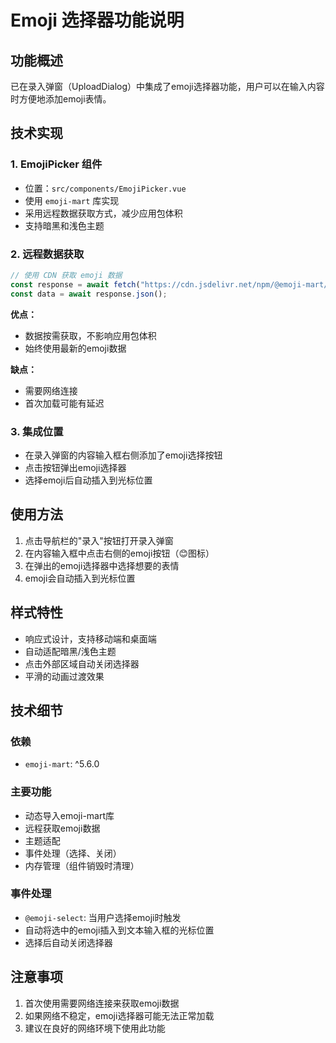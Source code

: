 # Emoji 选择器功能说明

## 功能概述

已在录入弹窗（UploadDialog）中集成了emoji选择器功能，用户可以在输入内容时方便地添加emoji表情。

## 技术实现

### 1. EmojiPicker 组件

- 位置：`src/components/EmojiPicker.vue`
- 使用 `emoji-mart` 库实现
- 采用远程数据获取方式，减少应用包体积
- 支持暗黑和浅色主题

### 2. 远程数据获取

```javascript
// 使用 CDN 获取 emoji 数据
const response = await fetch("https://cdn.jsdelivr.net/npm/@emoji-mart/data");
const data = await response.json();
```

**优点：**

- 数据按需获取，不影响应用包体积
- 始终使用最新的emoji数据

**缺点：**

- 需要网络连接
- 首次加载可能有延迟

### 3. 集成位置

- 在录入弹窗的内容输入框右侧添加了emoji选择按钮
- 点击按钮弹出emoji选择器
- 选择emoji后自动插入到光标位置

## 使用方法

1. 点击导航栏的"录入"按钮打开录入弹窗
2. 在内容输入框中点击右侧的emoji按钮（😊图标）
3. 在弹出的emoji选择器中选择想要的表情
4. emoji会自动插入到光标位置

## 样式特性

- 响应式设计，支持移动端和桌面端
- 自动适配暗黑/浅色主题
- 点击外部区域自动关闭选择器
- 平滑的动画过渡效果

## 技术细节

### 依赖

- `emoji-mart`: ^5.6.0

### 主要功能

- 动态导入emoji-mart库
- 远程获取emoji数据
- 主题适配
- 事件处理（选择、关闭）
- 内存管理（组件销毁时清理）

### 事件处理

- `@emoji-select`: 当用户选择emoji时触发
- 自动将选中的emoji插入到文本输入框的光标位置
- 选择后自动关闭选择器

## 注意事项

1. 首次使用需要网络连接来获取emoji数据
2. 如果网络不稳定，emoji选择器可能无法正常加载
3. 建议在良好的网络环境下使用此功能
